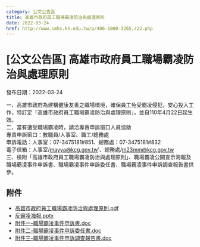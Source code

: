 ```yaml
---
category: 公文公告區
title: 高雄市政府員工職場霸凌防治與處理原則
date: 2022-03-24
href: http://www.smhs.kh.edu.tw/p/406-1000-3265,r22.php
---
```


# [公文公告區] 高雄市政府員工職場霸凌防治與處理原則

發布日期：2022-03-24

一、高雄市政府為建構健康友善之職場環境，確保員工免受霸凌侵犯，安心投入工作，特訂定「高雄市政府員工職場霸凌防治與處理原則」，並自110年4月22日起生效。  
二、當有遭受職場霸凌時，請洽專責申訴窗口人員協助  
專責申訴窗口：教職員/人事室、職工/總務處  
申訴電話：人事室：07-3475181#851、總務處：07-3475181#832  
電子信箱：人事室/mayya@kcg.gov.tw’、總務處/m23mm@kcg.gov.tw  
三、檢附「高雄市政府員工職場霸凌防治與處理原則」、職場霸凌公開宣示海報及職場霸凌事件申訴書、職場霸凌事件申訴委任書、職場霸凌事件申訴調查報告書供參。

## 附件

- [高雄市政府員工職場霸凌防治與處理原則.pdf](https://www.smhs.kh.edu.tw/var/file/0/1000/attach/64/pta_3026_1373884_01771.pdf)
- [反霸凌海報.pptx](https://www.smhs.kh.edu.tw/app/index.php?Action=downloadfile&file=WVhSMFlXTm9MelkwTDNCMFlWOHpNREkzWHpNMk16YzJORE5mTURFM056SXVjSEIwZUE9PQ==&fname=LOGGYSOKNODC11YXHCPOOKMOVW30WT14YSB040XSVXVXFG40NKNKYW54LOLKFGOKPOCCDD0020A0TX24IGSWMKXSQORK50NKUTJDA52114NO1111)
- [附件一-職場霸凌事件申訴書.doc](https://www.smhs.kh.edu.tw/app/index.php?Action=downloadfile&file=WVhSMFlXTm9MelkwTDNCMFlWOHpNREk0WHpZMU56QXhOVGhmTURFM056SXVaRzlq&fname=DGGGROTSYWQO41XX50LKSWHGB030WTLOKLB0XSXSA1ZTWSTSFCB4FDEGWSHGJGFCZTPOUTXX4404MOWSXSMOA0LKUSB0MKWSTXJDMLFCYSUS50SW50KK20OKKK40XXYTCCJC54YSVWPKUS25ECJCMOICHD35MLVWA0B4ECFGQO10GHQKPOWWA510500450JGVW30GDB1B430A1A1)
- [附件二-職場霸凌事件申訴委任書.doc](https://www.smhs.kh.edu.tw/app/index.php?Action=downloadfile&file=WVhSMFlXTm9MelkwTDNCMFlWOHpNREk1WHpjek1qRXdPRE5mTURFM056SXVaRzlq&fname=DGGGROTSYWQO41XX50LKSWHGB030WTLOKLB0DCNKA1VXWSTSFCB4FDEGWSHGJGFCZTPOUTXX4404MOWSXSMOA0LKUSB0MKWSTXJDMLFCYSUS50SW50KK20OKKK40XXYTCCJC54YSVWPKUS25ECJCMOICHD35MLVWA0B4YSUWQOA4TSPKWWWSYTYXFG04MOWTTWB4KKNP20RORKMPMLXTB0QPZWMKFCA400SSPKROKK04POPO)
- [附件三-職場霸凌事件申訴調查報告書.doc](https://www.smhs.kh.edu.tw/app/index.php?Action=downloadfile&file=WVhSMFlXTm9MelkwTDNCMFlWOHpNRE13WHpjd09UTTRNekJmTURFM056SXVaRzlq&fname=DGGGROTSYWQO41XX50LKSWHGB030WTLOKLB0XSXS41A1WSTSFCB4FDEGWSHGJGFCZTPOUTXX4404MOWSXSMOA0LKUSB0MKWSTXJDMLFCYSUS50SW50KK20OKKK40XXYTCCJC54YSVWPKUS25ECJCMOICHD35MLVWA0B4ZSFGOOLKB0QKUSQOGD0550B04124IG30A0ICWS2440MKUTMPSSB5YS30JCDGQOKK01US2044LPKK00ZSRKJGSTTWJDLO)
